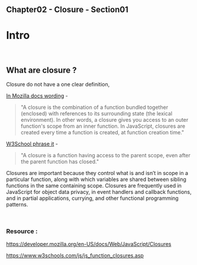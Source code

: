 

## Chapter02 - Closure - Section01

# Intro

<br>

## What are closure ?

Closure do not have a one clear definition, 

[In Mozilla docs wording](https://developer.mozilla.org/en-US/docs/Web/JavaScript/Closures) -
> "A closure is the combination of a function bundled together (enclosed) with references to its surrounding state (the lexical environment). In other words, a closure gives you access to an outer function's scope from an inner function. In JavaScript, closures are created every time a function is created, at function creation time."

[W3School phrase it](https://www.w3schools.com/js/js_function_closures.asp) - 
> "A closure is a function having access to the parent scope, even after the parent function has closed."

Closures are important because they control what is and isn’t in scope in a particular function, along with which variables are shared between sibling functions in the same containing scope.
Closures are frequently used in JavaScript for object data privacy, in event handlers and callback functions, and in partial applications, currying, and other functional programming patterns.


<br>
 
### Resource : 

https://developer.mozilla.org/en-US/docs/Web/JavaScript/Closures

https://www.w3schools.com/js/js_function_closures.asp